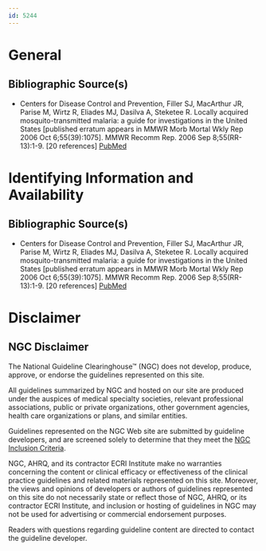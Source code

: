 ```yaml
---
id: 5244
---
```


# General

## Bibliographic Source(s)

- Centers for Disease Control and Prevention, Filler SJ, MacArthur JR, Parise M, Wirtz R, Eliades MJ, Dasilva A, Steketee R. Locally acquired mosquito-transmitted malaria: a guide for investigations in the United States [published erratum appears in MMWR Morb Mortal Wkly Rep 2006 Oct 6;55(39):1075]. MMWR Recomm Rep. 2006 Sep 8;55(RR-13):1-9. [20 references] [ PubMed ](http://www.ncbi.nlm.nih.gov/entrez/query.fcgi?cmd=Retrieve&db=pubmed&dopt=Abstract&list_uids=16960552)

# Identifying Information and Availability

## Bibliographic Source(s)

- Centers for Disease Control and Prevention, Filler SJ, MacArthur JR, Parise M, Wirtz R, Eliades MJ, Dasilva A, Steketee R. Locally acquired mosquito-transmitted malaria: a guide for investigations in the United States [published erratum appears in MMWR Morb Mortal Wkly Rep 2006 Oct 6;55(39):1075]. MMWR Recomm Rep. 2006 Sep 8;55(RR-13):1-9. [20 references] [ PubMed ](http://www.ncbi.nlm.nih.gov/entrez/query.fcgi?cmd=Retrieve&db=pubmed&dopt=Abstract&list_uids=16960552)

# Disclaimer

## NGC Disclaimer

The National Guideline Clearinghouse™ (NGC) does not develop, produce, approve, or endorse the guidelines represented on this site.

All guidelines summarized by NGC and hosted on our site are produced under the auspices of medical specialty societies, relevant professional associations, public or private organizations, other government agencies, health care organizations or plans, and similar entities.

Guidelines represented on the NGC Web site are submitted by guideline developers, and are screened solely to determine that they meet the [NGC Inclusion Criteria](/help-and-about/summaries/inclusion-criteria).

NGC, AHRQ, and its contractor ECRI Institute make no warranties concerning the content or clinical efficacy or effectiveness of the clinical practice guidelines and related materials represented on this site. Moreover, the views and opinions of developers or authors of guidelines represented on this site do not necessarily state or reflect those of NGC, AHRQ, or its contractor ECRI Institute, and inclusion or hosting of guidelines in NGC may not be used for advertising or commercial endorsement purposes.

Readers with questions regarding guideline content are directed to contact the guideline developer.


